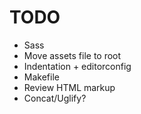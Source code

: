 # TODO

* Sass
* Move assets file to root
* Indentation + editorconfig
* Makefile
* Review HTML markup
* Concat/Uglify?
